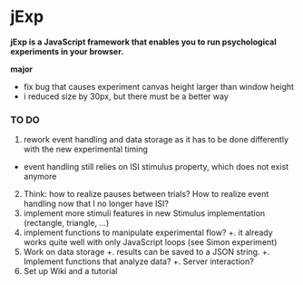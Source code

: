 # jExp

**jExp is a JavaScript framework that enables you to run psychological experiments in your browser.**

**major**
- fix bug that causes experiment canvas height larger than window height
- i reduced size by 30px, but there must be a better way

### TO DO

1. rework event handling and data storage as it has to be done differently with the new experimental timing
  + event handling still relies on ISI stimulus property, which does not exist anymore
2. Think: how to realize pauses between trials? How to realize event handling now that I no longer have ISI?
3. implement more stimuli features in new Stimulus implementation (rectangle, triangle, ...)
4. implement functions to manipulate experimental flow?
  +. it already works quite well with only JavaScript loops (see Simon experiment)
5. Work on data storage
  +. results can be saved to a JSON string. 
  +. Implement functions that analyze data? 
  +. Server interaction?
6. Set up Wiki and a tutorial
